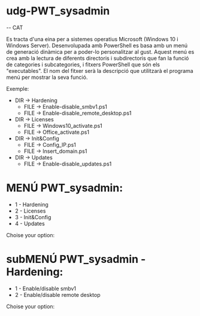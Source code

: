 # udg-PWT_sysadmin

-- CAT </p>
Es tracta d'una eina per a sistemes operatius Microsoft (Windows 10 i Windows Server). Desenvolupada amb PowerShell es basa amb un menú de generació dinàmica per a poder-lo personalitzar al gust.
Aquest menú es crea amb la lectura de diferents directoris i subdirectoris que fan la funció de categories i subcategories, i fitxers PowerShell que són els "executables". El nom del fitxer serà la descripció que utilitzarà el programa menú per mostrar la seva funció.

Exemple:

- DIR -> Hardening
  - FILE -> Enable-disable_smbv1.ps1
  - FILE -> Enable-disable_remote_desktop.ps1
- DIR -> Licenses
  - FILE -> Windows10_activate.ps1
  - FILE -> Office_activate.ps1
- DIR -> Init&Config
  - FILE -> Config_IP.ps1
  - FILE -> Insert_domain.ps1
- DIR -> Updates
  - FILE -> Enable-disable_updates.ps1

# MENÚ PWT_sysadmin:

  - 1 - Hardening
  - 2 - Licenses
  - 3 - Init&Config
  - 4 - Updates
  
Choise your option:

# subMENÚ PWT_sysadmin - Hardening:

  - 1 - Enable/disable smbv1
  - 2 - Enable/disable remote desktop
  
Choise your option:




